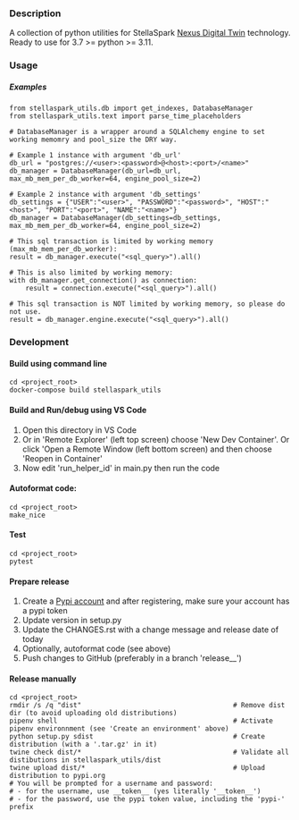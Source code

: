 [Nexus Digital Twin]:https://www.stellaspark.com/ 
[Pypi account]:https://pypi.org/account/register/


### Description
A collection of python utilities for StellaSpark [Nexus Digital Twin] technology. 
Ready to use for 3.7 >= python >= 3.11.


### Usage

##### Examples 
```
from stellaspark_utils.db import get_indexes, DatabaseManager
from stellaspark_utils.text import parse_time_placeholders

# DatabaseManager is a wrapper around a SQLAlchemy engine to set working memomry and pool_size the DRY way.

# Example 1 instance with argument 'db_url'
db_url = "postgres://<user>:<password>@<host>:<port>/<name>"
db_manager = DatabaseManager(db_url=db_url, max_mb_mem_per_db_worker=64, engine_pool_size=2)

# Example 2 instance with argument 'db_settings'
db_settings = {"USER":"<user>", "PASSWORD":"<password>", "HOST":"<host>", "PORT":"<port>", "NAME":"<name>"}
db_manager = DatabaseManager(db_settings=db_settings, max_mb_mem_per_db_worker=64, engine_pool_size=2)

# This sql transaction is limited by working memory (max_mb_mem_per_db_worker):
result = db_manager.execute("<sql_query>").all()

# This is also limited by working memory:
with db_manager.get_connection() as connection:
    result = connection.execute("<sql_query>").all()

# This sql transaction is NOT limited by working memory, so please do not use.
result = db_manager.engine.execute("<sql_query>").all()
```

### Development

#### Build using command line
```
cd <project_root>
docker-compose build stellaspark_utils
```

#### Build and Run/debug using VS Code
1. Open this directory in VS Code
2. Or in 'Remote Explorer' (left top screen) choose 'New Dev Container'. Or click 'Open a Remote Window (left bottom screen) and then choose 'Reopen in Container'
3. Now edit 'run_helper_id' in main.py then run the code

#### Autoformat code:
```
cd <project_root>
make_nice
```

#### Test
```
cd <project_root>
pytest
```

#### Prepare release
1. Create a [Pypi account] and after registering, make sure your account has a pypi token
2. Update version in setup.py
3. Update the CHANGES.rst with a change message and release date of today
4. Optionally, autoformat code (see above)
5. Push changes to GitHub (preferably in a branch 'release_<x>_<y>')

#### Release manually
```
cd <project_root>
rmdir /s /q "dist"                                      # Remove dist dir (to avoid uploading old distributions)                       
pipenv shell                                            # Activate pipenv environnment (see 'Create an environment' above)
python setup.py sdist                                   # Create distribution (with a '.tar.gz' in it)
twine check dist/*                                      # Validate all distibutions in stellaspark_utils/dist
twine upload dist/*                                     # Upload distribution to pypi.org
# You will be prompted for a username and password: 
# - for the username, use __token__ (yes literally '__token__')
# - for the password, use the pypi token value, including the 'pypi-' prefix
```
